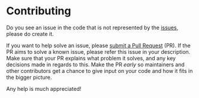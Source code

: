 # Contributing

Do you see an issue in the code that is not represented by the [issues](https://github.com/ToothlessGear/node-gcm/issues), please do create it.

If you want to help solve an issue, please [submit a Pull Request](https://github.com/ToothlessGear/node-gcm/compare) (PR).
If the PR aims to solve a known issue, please refer this issue in your description.
Make sure that your PR explains what problem it solves, and any key decisions made in regards to this.
Make the PR *early* so maintainers and other contributors get a chance to give input on your code and how it fits in the bigger picture.

Any help is much appreciated!
